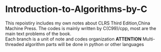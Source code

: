 # Introduction-to-Algorithms-by-C
This repoistiry includes my own notes about CLRS Third Edition,China Machine Press. The codes is mainly written by C(C99)/cpp, most are the main text problems of the book.  
Each branch is a unit of note and codes organization
**ATTENTION**
Multi-threaded algorithm parts will be done in python or other languages
